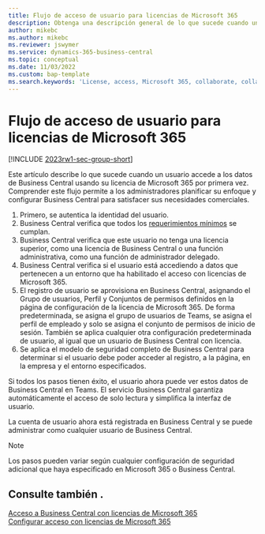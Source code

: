 ```yaml
---
title: Flujo de acceso de usuario para licencias de Microsoft 365
description: Obtenga una descripción general de lo que sucede cuando un usuario accede a los datos de Business Central usando su licencia de Microsoft 365 por primera vez.
author: mikebc
ms.author: mikebc
ms.reviewer: jswymer
ms.service: dynamics-365-business-central
ms.topic: conceptual
ms.date: 11/03/2022
ms.custom: bap-template
ms.search.keywords: 'License, access, Microsoft 365, collaborate, collaboration, Teams, Microsoft Teams'
---
```

# Flujo de acceso de usuario para licencias de Microsoft 365

[!INCLUDE [2023rw1-sec-group-short](includes/2023rw1-sec-group-short.md)]

Este artículo describe lo que sucede cuando un usuario accede a los datos de Business Central usando su licencia de Microsoft 365 por primera vez. Comprender este flujo permite a los administradores planificar su enfoque y configurar Business Central para satisfacer sus necesidades comerciales.

1. Primero, se autentica la identidad del usuario. 
2. Business Central verifica que todos los [requerimientos mínimos](admin-access-with-m365-license.md#minimum-requirements) se cumplan.
3. Business Central verifica que este usuario no tenga una licencia superior, como una licencia de Business Central o una función administrativa, como una función de administrador delegado. 
4. Business Central verifica si el usuario está accediendo a datos que pertenecen a un entorno que ha habilitado el acceso con licencias de Microsoft 365. 
5. El registro de usuario se aprovisiona en Business Central, asignando el Grupo de usuarios, Perfil y Conjuntos de permisos definidos en la página de configuración de la licencia de Microsoft 365. De forma predeterminada, se asigna el grupo de usuarios de Teams, se asigna el perfil de empleado y solo se asigna el conjunto de permisos de inicio de sesión. También se aplica cualquier otra configuración predeterminada de usuario, al igual que un usuario de Business Central con licencia. 
6. Se aplica el modelo de seguridad completo de Business Central para determinar si el usuario debe poder acceder al registro, a la página, en la empresa y el entorno especificados. 

Si todos los pasos tienen éxito, el usuario ahora puede ver estos datos de Business Central en Teams. El servicio Business Central garantiza automáticamente el acceso de solo lectura y simplifica la interfaz de usuario. 

La cuenta de usuario ahora está registrada en Business Central y se puede administrar como cualquier usuario de Business Central.

> [!NOTE]
> Los pasos pueden variar según cualquier configuración de seguridad adicional que haya especificado en Microsoft 365 o Business Central.

## Consulte también .

[Acceso a Business Central con licencias de Microsoft 365](admin-access-with-m365-license.md#minimum-requirements)  
[Configurar acceso con licencias de Microsoft 365](admin-access-with-m365-license-setup.md)  